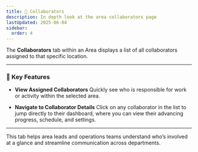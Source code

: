 ```yaml
---
title: 👥 Collaborators
description: In depth look at the area collaborators page
lastUpdated: 2025-06-04
sidebar:
  order: 4
---
```


The **Collaborators** tab within an Area displays a list of all collaborators assigned to that specific location.

---

### 🔧 Key Features

- **View Assigned Collaborators**
  Quickly see who is responsible for work or activity within the selected area.

- **Navigate to Collaborator Details**
  Click on any collaborator in the list to jump directly to their dashboard, where you can view their advancing progress, schedule, and settings.

---

This tab helps area leads and operations teams understand who’s involved at a glance and streamline communication across departments.

